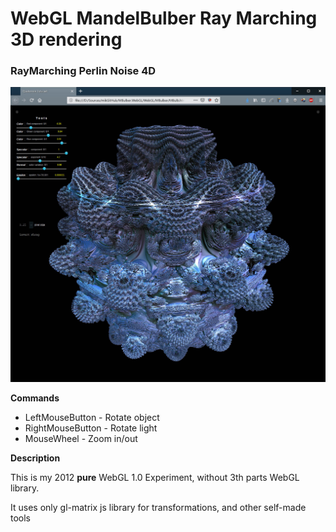 # WebGL MandelBulber Ray Marching 3D rendering

### RayMarching Perlin Noise 4D 


![](https://raw.githubusercontent.com/BrutPitt/wglMandelBulber/master/screenShots/mbulb.jpg)

**Commands**
- LeftMouseButton - Rotate object
- RightMouseButton - Rotate light
- MouseWheel - Zoom in/out

**Description**

This is my 2012 **pure** WebGL 1.0 Experiment, without 3th parts WebGL library.

It uses only gl-matrix js library for transformations, and other self-made tools

